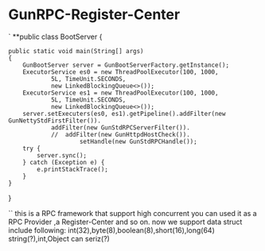 # GunRPC-Register-Center

`
**public class BootServer {

    public static void main(String[] args)
    {
        GunBootServer server = GunBootServerFactory.getInstance();
        ExecutorService es0 = new ThreadPoolExecutor(100, 1000,
                5L, TimeUnit.SECONDS,
                new LinkedBlockingQueue<>());
        ExecutorService es1 = new ThreadPoolExecutor(100, 1000,
                5L, TimeUnit.SECONDS,
                new LinkedBlockingQueue<>());
        server.setExecuters(es0, es1).getPipeline().addFilter(new GunNettyStdFirstFilter()).
                addFilter(new GunStdRPCServerFilter()).
                //  addFilter(new GunHttpdHostCheck()).
                        setHandle(new GunStdRPCHandle());
        try {
            server.sync();
        } catch (Exception e) {
            e.printStackTrace();
        }
    }  
}

``
this is a RPC framework that support high concurrent
you can used it as a RPC Provider ,a Register-Center
and so on.
now we support data struct include following:
int(32),byte(8),boolean(8),short(16),long(64)
string(?),int[](?),Object can seriz(?)